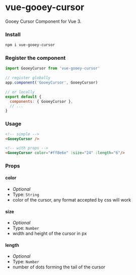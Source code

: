 # vue-gooey-cursor
Gooey Cursor Component for Vue 3.

### Install
```sh
npm i vue-gooey-cursor
```

### Register the component
```js
import GooeyCursor from 'vue-gooey-cursor'
 
// register globally
app.component('GooeyCursor', GooeyCursor)
 
// or locally
export default {
  components: { GooeyCursor },
  // ...
}
```

### Usage
```html
<!-- simple -->
<GooeyCursor />

<!-- with props -->
<GooeyCursor color="#ff8e6e" :size="24" :length="6"/>
```

### Props
 #### color
   - *Optional*
   - Type: `String`
   - color of the cursor, any format accepted by css will work

 #### size
   - *Optional*
   - Type: `Number`
   - width and height of the cursor in px

 #### length
   - *Optional*
   - Type: `Number`
   - number of dots forming the tail of the cursor